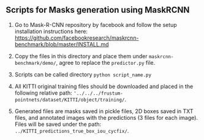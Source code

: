 ## Scripts for Masks generation using MaskRCNN

1. Go to Mask-R-CNN repository by facebook and follow the setup installation instructions here: https://github.com/facebookresearch/maskrcnn-benchmark/blob/master/INSTALL.md

2. Copy the files in this directory and place them under `maskrcnn-benchmark/demo/`, agree to replace the `predictor.py` file.

3. Scripts can be called directory `python script_name.py`

4. All KITTI original training files should be downloaded and placed in the following relative path: `'../../../frustum-pointnets/dataset/KITTI/object/training/`.

5. Generated files are masks saved in pickle files, 2D boxes saved in TXT files, and annotated images with the predictions (3 files for each image). Files will be saved under the path: `../KITTI_predictions_true_box_iou_cycfix/`.
 